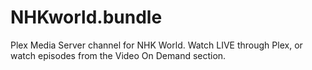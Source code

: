 # NHKworld.bundle
Plex Media Server channel for NHK World.
Watch LIVE through Plex, or watch episodes from the Video On Demand section.

